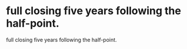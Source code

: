 # full closing five years following the half-point.

full closing five years following the half-point.